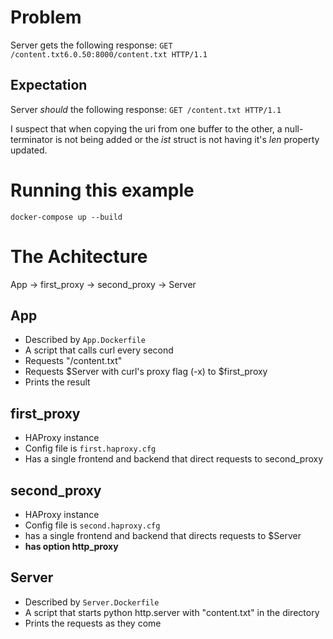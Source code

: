 # Problem

Server gets the following response:
```GET /content.txt6.0.50:8000/content.txt HTTP/1.1```

## Expectation

Server *should* the following response:
```GET /content.txt HTTP/1.1```

I suspect that when copying the uri from one buffer to the other, 
a null-terminator is not being added or the _ist_ struct is not having it's _len_ property updated.

# Running this example

```docker-compose up --build```

# The Achitecture

App -> first\_proxy -> second\_proxy -> Server

## App

* Described by `App.Dockerfile`
* A script that calls curl every second 
* Requests "/content.txt"
* Requests $Server with curl's proxy flag (-x) to $first_proxy
* Prints the result

## first\_proxy

* HAProxy instance
* Config file is `first.haproxy.cfg`
* Has a single frontend and backend that direct requests to second\_proxy

## second\_proxy

* HAProxy instance
* Config file is `second.haproxy.cfg`
* has a single frontend and backend that directs requests to $Server
* **has option http_proxy**

## Server

* Described by `Server.Dockerfile`
* A script that starts python http.server with "content.txt" in the directory
* Prints the requests as they come

